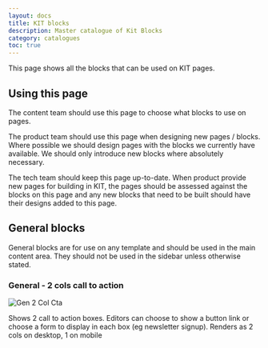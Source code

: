 ```yaml
---
layout: docs
title: KIT blocks
description: Master catalogue of Kit Blocks
category: catalogues
toc: true
---
```


This page shows all the blocks that can be used on KIT pages. 

## Using this page 
The content team should use this page to choose what blocks to use on pages.

The product team should use this page when designing new pages / blocks. Where possible we should design pages with the blocks we currently have available. We should only introduce new blocks where absolutely necessary.

The tech team should keep this page up-to-date. When product provide new pages for building in KIT, the pages should be assessed against the blocks on this page and any new blocks that need to be built should have their designs added to this page. 

## General blocks

General blocks are for use on any template and should be used in the main content area. 
They should not be used in the sidebar unless otherwise stated. 

### General - 2 cols call to action

![Gen 2 Col Cta](/uploads/kit-blocks/gen-2-col-cta.png "Gen 2 Col Cta")

Shows 2 call to action boxes. Editors can choose to show a button link or choose a form to display in each box (eg newsletter signup).
Renders as 2 cols on desktop, 1 on mobile 